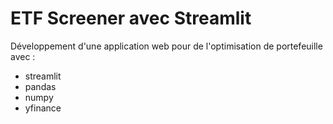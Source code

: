 # ETF Screener avec Streamlit

Développement d'une application web pour de l'optimisation de portefeuille avec :
* streamlit
* pandas
* numpy
* yfinance
